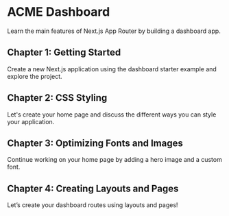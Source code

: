 # ACME Dashboard

Learn the main features of Next.js App Router by building a dashboard app.

## Chapter 1: Getting Started

Create a new Next.js application using the dashboard starter example and explore the project.

## Chapter 2: CSS Styling

Let's create your home page and discuss the different ways you can style your application.

## Chapter 3: Optimizing Fonts and Images

Continue working on your home page by adding a hero image and a custom font.

## Chapter 4: Creating Layouts and Pages

Let’s create your dashboard routes using layouts and pages!
